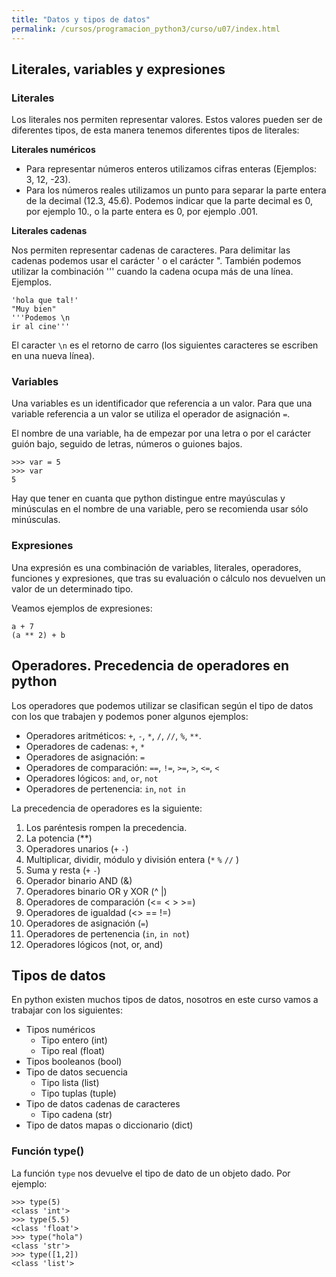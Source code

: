 ```yaml
---
title: "Datos y tipos de datos"
permalink: /cursos/programacion_python3/curso/u07/index.html
---
```


## Literales, variables y expresiones

### Literales

Los literales nos permiten representar valores. Estos valores pueden ser de diferentes tipos, de esta manera tenemos diferentes tipos de literales:

**Literales numéricos**

* Para representar números enteros utilizamos cifras enteras (Ejemplos: 3, 12, -23).
* Para los números reales utilizamos un punto para separar la parte entera de la decimal (12.3, 45.6). Podemos indicar que la parte decimal es 0, por ejemplo 10., o la parte entera es 0, por ejemplo .001.

**Literales cadenas**

Nos permiten representar cadenas de caracteres. Para delimitar las cadenas podemos usar el carácter ' o el carácter ". También podemos utilizar la combinación ''' cuando la cadena ocupa más de una línea. Ejemplos.

	'hola que tal!'
	"Muy bien"
	'''Podemos \n
	ir al cine'''

El caracter `\n` es el retorno de carro (los siguientes caracteres se escriben en una nueva línea).

### Variables

Una variables es un identificador que referencia a un valor. Para que una variable referencia a un valor se utiliza el operador de asignación `=`.

El nombre de una variable, ha de empezar por una letra o por el carácter guión bajo, seguido de letras, números o guiones bajos. 
	
    >>> var = 5
	>>> var
    5

Hay que tener en cuanta que python distingue entre mayúsculas y minúsculas en el nombre de una variable, pero se recomienda usar sólo minúsculas.

### Expresiones

Una expresión es una combinación de variables, literales, operadores, funciones y expresiones, que tras su evaluación o cálculo nos devuelven un valor de un determinado tipo. 

Veamos ejemplos de expresiones:

	a + 7
	(a ** 2) + b


## Operadores. Precedencia de operadores en python

Los operadores que podemos utilizar se clasifican según el tipo de datos con los que trabajen y podemos poner algunos ejemplos:

* Operadores aritméticos: `+`, `-`, `*`, `/`, `//`, `%`, `**`.
* Operadores de cadenas: `+`, `*`
* Operadores de asignación: `=`
* Operadores de comparación: `==`, `!=`, `>=`, `>`, `<=`, `<`
* Operadores lógicos: `and`, `or`, `not` 
* Operadores de pertenencia: `in`, `not in`

La precedencia de operadores es la siguiente:

1. Los paréntesis rompen la precedencia.
2. La potencia (**)
3. Operadores unarios (`+` `-`)
4. Multiplicar, dividir, módulo y división entera (`*` `%` `//` )
5. Suma y resta (`+` `-`)
6. Operador binario AND (&)
7. Operadores binario OR y XOR (^ |)
8. Operadores de comparación (<= < > >=)
9. Operadores de igualdad (<> == !=)
10. Operadores de asignación (`=`)
11. Operadores de pertenencia (`in`, `in not`)
12. Operadores lógicos (not, or, and)

## Tipos de datos

En python existen muchos tipos de datos, nosotros en este curso vamos a trabajar con los siguientes:

* Tipos numéricos
	* Tipo entero (int)
	* Tipo real (float)
* Tipos booleanos (bool)
* Tipo de datos secuencia
	* Tipo lista (list)
	* Tipo tuplas (tuple)
* Tipo de datos cadenas de caracteres
	* Tipo cadena (str)
* Tipo de datos mapas o diccionario (dict)

### Función type() 

La función `type` nos devuelve el tipo de dato de un objeto dado. Por ejemplo:

	>>> type(5)
	<class 'int'>
	>>> type(5.5)
	<class 'float'>
	>>> type("hola")
	<class 'str'>
	>>> type([1,2])
	<class 'list'>
	